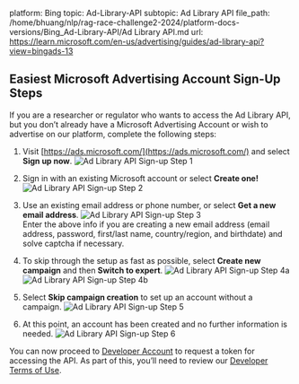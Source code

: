 platform: Bing
topic: Ad-Library-API
subtopic: Ad Library API
file_path: /home/bhuang/nlp/rag-race-challenge2-2024/platform-docs-versions/Bing_Ad-Library-API/Ad Library API.md
url: https://learn.microsoft.com/en-us/advertising/guides/ad-library-api?view=bingads-13


## Easiest Microsoft Advertising Account Sign-Up Steps

If you are a researcher or regulator who wants to access the Ad Library API, but you don’t already have a Microsoft Advertising Account or wish to advertise on our platform, complete the following steps:

1. Visit [https://ads.microsoft.com/](https://ads.microsoft.com/) and select **Sign up now**. ![Ad Library API Sign-up Step 1](media/ad-library-api-sign-up-step-1.png?view=bingads-13 "Step 1")
    
2. Sign in with an existing Microsoft account or select **Create one!** ![Ad Library API Sign-up Step 2](media/ad-library-api-sign-up-step-2.png?view=bingads-13 "Step 2")
    
3. Use an existing email address or phone number, or select **Get a new email address**. ![Ad Library API Sign-up Step 3](media/ad-library-api-sign-up-step-3.png?view=bingads-13 "Step 3")  
    Enter the above info if you are creating a new email address (email address, password, first/last name, country/region, and birthdate) and solve captcha if necessary.
    
4. To skip through the setup as fast as possible, select **Create new campaign** and then **Switch to expert**. ![Ad Library API Sign-up Step 4a](media/ad-library-api-sign-up-step-4a.png?view=bingads-13 "Step 4a")  
    ![Ad Library API Sign-up Step 4b](media/ad-library-api-sign-up-step-4b.png?view=bingads-13 "Step 4b")
    
5. Select **Skip campaign creation** to set up an account without a campaign. ![Ad Library API Sign-up Step 5](media/ad-library-api-sign-up-step-5.png?view=bingads-13 "Step 5")
    
6. At this point, an account has been created and no further information is needed. ![Ad Library API Sign-up Step 6](media/ad-library-api-sign-up-step-6.png?view=bingads-13 "Step 6")
    

You can now proceed to [Developer Account](https://developers.ads.microsoft.com/Account) to request a token for accessing the API. As part of this, you’ll need to review our [Developer Terms of Use](https://www.microsoft.com/en-us/legal/terms-of-use).